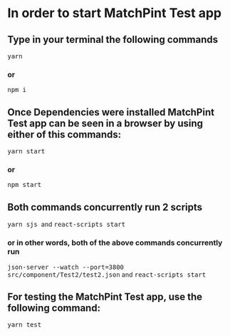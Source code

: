 # In order to start MatchPint Test app

## Type in your terminal the following commands

<kbd> yarn </kbd>

### or

<kbd> npm i </kbd>

## Once Dependencies were installed MatchPint Test app can be seen in a browser by using either of this commands:

<kbd> yarn start </kbd>

### or

<kbd> npm start </kbd>

## Both commands concurrently run 2 scripts

<kbd> yarn sjs </kbd> and <kbd> react-scripts start </kbd>

### or in other words, both of the above commands concurrently run

<kbd> json-server --watch --port=3800 src/component/Test2/test2.json</kbd> and <kbd> react-scripts start </kbd>

## For testing the MatchPint Test app, use the following command: 

<kbd> yarn test </kbd>
